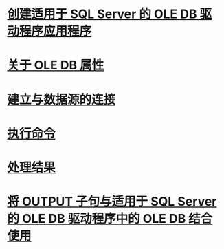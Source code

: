 # [创建适用于 SQL Server 的 OLE DB 驱动程序应用程序](creating-a-oledb-driver-for-sql-server-application.md)
# [关于 OLE DB 属性](about-ole-db-properties.md)
# [建立与数据源的连接](establishing-a-connection-to-a-data-source.md)
# [执行命令](executing-a-command.md)
# [处理结果](processing-results.md)
# [将 OUTPUT 子句与适用于 SQL Server 的 OLE DB 驱动程序中的 OLE DB 结合使用](using-the-output-clause-with-ole-db-in-oledb-driver-for-sql-server.md)
